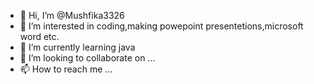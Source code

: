 - 👋 Hi, I’m @Mushfika3326
- 👀 I’m interested in coding,making powepoint presentetions,microsoft word etc.
- 🌱 I’m currently learning java
- 💞️ I’m looking to collaborate on ...
- 📫 How to reach me ...

<!---
Mushfika3326/Mushfika3326 is a ✨ special ✨ repository because its `README.md` (this file) appears on your GitHub profile.
You can click the Preview link to take a look at your changes.
--->
